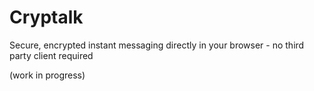 Cryptalk
============

Secure, encrypted instant messaging directly in your browser - no third party client required

(work in progress)
